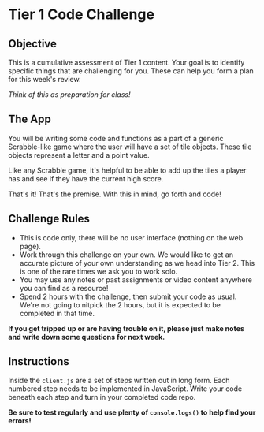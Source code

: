 # Tier 1 Code Challenge

## Objective

This is a cumulative assessment of Tier 1 content. Your goal is to identify specific things that are challenging for you. These can help you form a plan for this week's review.

*Think of this as preparation for class!*


## The App

You will be writing some code and functions as a part of a generic Scrabble-like game where the user will have a set of tile objects. These tile objects represent a letter and a point value.

Like any Scrabble game, it's helpful to be able to add up the tiles a player has and see if they have the current high score.

That's it! That's the premise. With this in mind, go forth and code!


## Challenge Rules

- This is code only, there will be no user interface (nothing on the web page).
- Work through this challenge on your own. We would like to get an accurate picture of your own understanding as we head into Tier 2. This is one of the rare times we ask you to work solo. 
- You may use any notes or past assignments or video content anywhere you can find as a resource!
- Spend 2 hours with the challenge, then submit your code as usual. We're not going to nitpick the 2 hours, but it is expected to be completed in that time.

**If you get tripped up or are having trouble on it, please just make notes and write down some questions for next week.**


## Instructions

Inside the `client.js` are a set of steps written out in long form. Each numbered step needs to be implemented in JavaScript. Write your code beneath each step and turn in your completed code repo.

**Be sure to test regularly and use plenty of `console.logs()` to help find your errors!**



